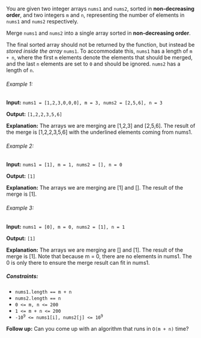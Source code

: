 <p>You are given two integer arrays <code>nums1</code> and <code>nums2</code>, sorted in <b>non-decreasing order</b>, and two integers <code>m</code> and <code>n</code>, representing the number of elements in <code>nums1</code> and <code>nums2</code> respectively.</p>
<p>Merge <code>nums1</code> and <code>nums2</code> into a single array sorted in <b>non-decreasing order</b>.</p>
<p>The final sorted array should not be returned by the function, but instead be <i>stored inside the array</i> <code>nums1</code>. To accommodate this, <code>nums1</code> has a length of <code>m + n</code>, where the first <code>m</code> elements denote the elements that should be merged, and the last <code>n</code> elements are set to <code>0</code> and should be ignored. <code>nums2</code> has a length of <code>n</code>.</p>

<h6>Example 1:</h6>
<p><b>Input:</b> <code>nums1 = [1,2,3,0,0,0], m = 3, nums2 = [2,5,6], n = 3</code></p>
<p><b>Output:</b> <code>[1,2,2,3,5,6]</code></p>
<p><b>Explanation:</b> The arrays we are merging are [1,2,3] and [2,5,6].
The result of the merge is [1,2,2,3,5,6] with the underlined elements coming from nums1.</p>

<h6>Example 2:</h6>
<p><b>Input:</b> <code>nums1 = [1], m = 1, nums2 = [], n = 0</code></p>
<p><b>Output:</b> <code>[1]</code></p>
<p><b>Explanation:</b> The arrays we are merging are [1] and [].
The result of the merge is [1].</p>

<h6>Example 3:</h6>
<p><b>Input:</b> <code>nums1 = [0], m = 0, nums2 = [1], n = 1</code></p>
<p><b>Output:</b> <code>[1]</code></p>
<p><b>Explanation:</b> The arrays we are merging are [] and [1].
The result of the merge is [1].
Note that because m = 0, there are no elements in nums1. The 0 is only there to ensure the merge result can fit in nums1.</p>

<h5>Constraints:</h5>
<ul>
    <li><code>nums1.length == m + n</code></li>
    <li><code>nums2.length == n</code></li>
    <li><code>0 <= m, n <= 200</code></li>
    <li><code>1 <= m + n <= 200</code></li>
    <li><code>-10<sup>9</sup> <= nums1[i], nums2[j] <= 10<sup>9</sup></code></li>
</ul>

<p><b>Follow up:</b> Can you come up with an algorithm that runs in <code>O(m + n)</code> time?</p>
